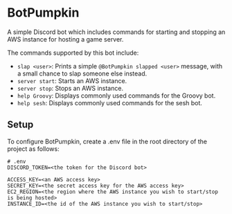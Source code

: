 # BotPumpkin
A simple Discord bot which includes commands for starting and stopping an AWS instance for hosting a game server.

The commands supported by this bot include:
* `slap <user>`: Prints a simple `@BotPumpkin slapped <user>` message, with a small chance to slap someone else instead.
* `server start`: Starts an AWS instance.
* `server stop`: Stops an AWS instance.
* `help Groovy`: Displays commonly used commands for the Groovy bot.
* `help sesh`: Displays commonly used commands for the sesh bot.

## Setup
To configure BotPumpkin, create a .env file in the root directory of the project as follows:
```
# .env
DISCORD_TOKEN=<the token for the Discord bot>

ACCESS_KEY=<an AWS access key>
SECRET_KEY=<the secret access key for the AWS access key>
EC2_REGION=<the region where the AWS instance you wish to start/stop is being hosted>
INSTANCE_ID=<the id of the AWS instance you wish to start/stop>
```
